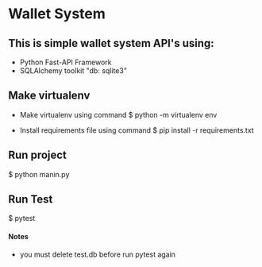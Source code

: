 Wallet System
=============

## This is simple wallet system API's using:
* Python Fast-API Framework
* SQLAlchemy toolkit "db: sqlite3"


## Make virtualenv

* Make virtualenv using command
        $ python -m virtualenv env
    
* Install requirements file using command
        $ pip install -r requirements.txt

Run project
-----------
  $ python manin.py 

Run Test
--------
  $ pytest

#### Notes
* you must delete test.db before run pytest again
